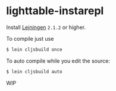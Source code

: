 # lighttable-instarepl

Install [Leiningen](https://github.com/technomancy/leiningen/blob/master/README.md) `2.1.2` or higher.

To compile just use

```bash
$ lein cljsbuild once
```

To auto compile while you edit the source:

```bash
$ lein cljsbuild auto
```

WIP
